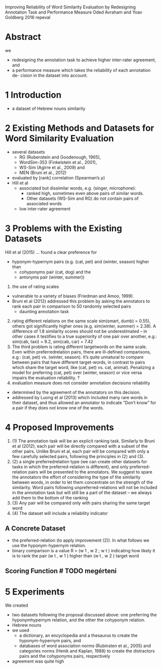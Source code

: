 Improving Reliability of Word Similarity Evaluation 
  by Redesigning Annotation Task and Performance Measure
Oded Avraham and Yoav Goldberg
2016 repeval

# Abstract

we 
* redesigning the annotation task to achieve higher inter-rater agreement, and
* a performance measure which takes the reliability of each annotation de-
  cision in the dataset into account.

# 1 Introduction

* a dataset of Hebrew nouns similarity

# 2 Existing Methods and Datasets for Word Similarity Evaluation

* several datasets
  * RG (Rubenstein and Goodenough, 1965), 
  * WordSim-353 (Finkelstein et al., 2001),
  * WS-Sim (Agirre et al., 2009) and 
  * MEN (Bruni et al., 2012)
* evaluated by [rank] correlation (Spearman’s ρ)
* Hill et al 
  * associated but dissimilar words, e.g.  (singer, microphone): 
    * ranked high, sometimes even above pairs of similar words. 
    * Other datasets (WS-Sim and RG) do not contain pairs of associated words 
  * low inter-rater agreement

# 3 Problems with the Existing Datasets

Hill et al (2015) ... found a clear preference for 
  * hyponym-hypernym pairs (e.g. (cat, pet) and (winter, season) higher than 
      * cohyponyms pair (cat, dog) and the 
      * antonyms pair (winter, summer))
1. the use of rating scales
  * vulnerable to a variety of biases (Friedman and Amoo, 1999).
  * Bruni et al (2012) addressed this problem by asking the annotators to
    rank each pair in comparison to 50 randomly selected pairs
      * daunting annotation task
2. rating different relations on the same scale
  sim(smart, dumb) = 0.55), others got significantly higher ones (e.g.
  sim(winter, summer) = 2.38). A difference of 1.8 similarity scores should not
  be underestimated – in other cases it testifies to a true superiority of one
  pair over another, e.g.: sim(cab, taxi) = 9.2, sim(cab, car) = 7.42
3. The third problem is rating different targetwords on the same scale. Even
   within preferredrelation pairs, there are ill-defined comparisons, e.g.:
   (cat, pet) vs. (winter, season). It’s quite unnatural to compare between
   pairs that have different target-words, in contrast to pairs which share the
   target word, like (cat, pet) vs. cat, animal).  Penalizing a model for
   preferring (cat, pet) over (winter, season) or vice versa impairs the
   evaluation reliability. ?
4. evaluation measure does not consider annotation decisions reliability
  * determined by the agreement of the annotators on this decision.
  * addressed by Luong et al (2013) which included many rare words in their
    dataset, and thus allowed an annotator to indicate “Don’t know” for a pair
    if they does not know one of the words.

# 4 Proposed Improvements

1. (1) The annotation task will be an explicit ranking task. Similarly to Bruni
   et al (2012), each pair will be directly compared with a subset of the other
   pairs. Unlike Bruni et al, each pair will be compared with only a few
   carefully selected pairs, following the principles in (2) and (3).
2. (2) a single preferredrelation type (we can create other datasets for tasks in
   which the preferred-relation is different), and only preferred-relation
   pairs will be presented to the annotators. We suggest to spare the
   annotators the effort of considering the type of the similarity between
   words, in order to let them concentrate on the strength of the similarity.
   Word pairs following unpreferred-relations will not be included in the
   annotation task but will still be a part of the dataset – we always add them
   to the bottom of the ranking
3. (3) Any pair will be compared only with pairs sharing the same target word
4. (4) The dataset will include a reliability indicator

## A Concrete Dataset

* the preferred-relation (to apply improvement (2)). In what follows we use the
  hyponym-hypernym relation.
* binary comparison is a value R > (w 1 , w 2 ; w t ) indicating how likely
  it is to rank the pair (w t , w 1 ) higher than (w t , w 2 )
  target word

## Scoring Function # TODO megérteni

# 5 Experiments

We created 
* two datasets following the proposal discussed above: one preferring
the hyponymhypernym relation, and the other the cohyponym relation. 
* Hebrew nouns
* we used 
  * a dictionary, an encyclopedia and a thesaurus to create the
  hyponym-hypernym pairs, and 
  * databases of word association norms (Rubinsten et
  al., 2005) and categories norms (Henik and Kaplan, 1988) to create the
  distractors pairs and the cohyponyms pairs, respectively
* agreement was quite high
